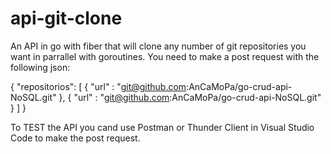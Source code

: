 # api-git-clone
An API in go with fiber that will clone any number of git repositories you want in parrallel with goroutines. You need to make a post request with the following json:

{
  "repositorios": [
      {
        "url" : "git@github.com:AnCaMoPa/go-crud-api-NoSQL.git"
      },
      {
        "url" : "git@github.com:AnCaMoPa/go-crud-api-NoSQL.git"
      }
    ]
}

To TEST the API you cand use Postman or Thunder Client in Visual Studio Code to make the post request.

   
    
